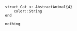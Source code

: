 
```language-julia
struct Cat <: AbstractAnimal{4}
	color::String
end
```


```output
nothing
```



